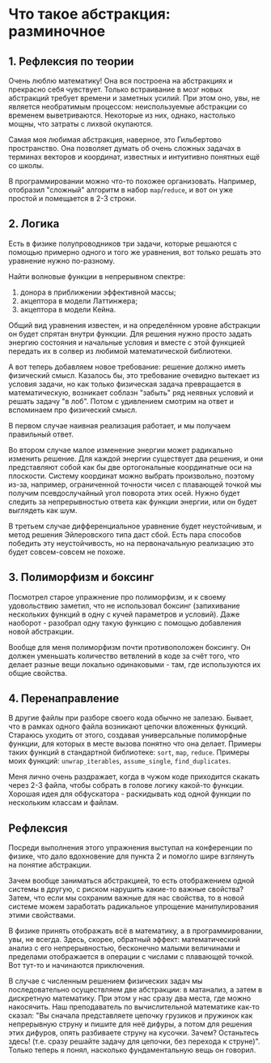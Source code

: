 # Что такое абстракция: разминочное

## 1. Рефлексия по теории
Очень люблю математику!
Она вся построена на абстракциях и прекрасно себя чувствует.
Только встраивание в мозг новых абстракций
требует времени и заметных усилий.
При этом оно, увы, не является необратимым процессом:
неиспользуемые абстракции со временем выветриваются.
Некоторые из них, однако, настолько мощны, что затраты с лихвой окупаются.

Самая моя любимая абстракция, наверное, это Гильбертово пространство.
Она позволяет думать об очень сложных задачах
в терминах векторов и координат,
известных и интуитивно понятных ещё со школы.

В программировании можно что-то похожее организовать.
Например, отобразил "сложный" алгоритм в набор `map`/`reduce`,
и вот он уже простой и помещается в 2-3 строки.


## 2. Логика
Есть в физике полупроводников три задачи,
которые решаются с помощью примерно одного и того же уравнения,
вот только решать это уравнение нужно по-разному.

Найти волновые функции в непрерывном спектре:
 1. донора в приближении эффективной массы;
 2. акцептора в модели Латтинжера;
 3. акцептора в модели Кейна.

Общий вид уравнения известен,
и на определённом уровне абстракции он будет спрятан внутри функции.
Для решения нужно просто задать энергию состояния и начальные условия
и вместе с этой функцией передать их в солвер
из любимой математической библиотеки.

А вот теперь добавляем новое требование:
решение должно иметь физический смысл.
Казалось бы, это требование очевидно вытекает из условия задачи,
но как только физическая задача превращается в математическую,
возникает соблазн "забыть" ряд неявных условий и решать задачу "в лоб".
Потом с удивлением смотрим на ответ и вспоминаем про физический смысл.

В первом случае наивная реализация работает, и мы получаем правильный ответ.

Во втором случае малое изменение энергии может радикально изменить решение.
Для каждой энергии существует два решения, и они представляют собой
как бы две ортогональные координатные оси на плоскости.
Систему координат можно выбрать произвольно,
поэтому из-за, например, ограниченной точности чисел с плавающей точкой
мы получим псевдослучайный угол поворота этих осей.
Нужно будет следить за непрерывностью ответа как функции энергии,
или он будет выглядеть как шум.

В третьем случае дифференциальное уравнение будет неустойчивым,
и метод решения Эйлеровского типа даст сбой.
Есть пара способов победить эту неустойчивость,
но на первоначальную реализацию это будет совсем-совсем не похоже.


## 3. Полиморфизм и боксинг
Посмотрел старое упражнение про полиморфизм,
и к своему удовольствию заметил, что не использовал боксинг
(запихивание нескольких функций в одну с кучей параметров и условий).
Даже наоборот - разобрал одну такую функцию
с помощью добавления новой абстракции.

Вообще для меня полиморфизм почти противоположен боксингу.
Он должен уменьшать количество ветвлений в коде за счёт того,
что делает разные вещи локально одинаковыми -
там, где используются их общие свойства.


## 4. Перенаправление
В другие файлы при разборе своего кода обычно не залезаю.
Бывает, что в рамках одного файла возникают цепочки вложенных функций.
Стараюсь уходить от этого, создавая универсальные полиморфные функции,
для которых в месте вызова понятно что она делает.
Примеры таких функций в стандартной библиотеке: `sort`, `map`, `reduce`.
Примеры моих функций:
`unwrap_iterables`, `assume_single`, `find_duplicates`.

Меня лично очень раздражает, когда в чужом коде
приходится скакать через 2-3 файла,
чтобы собрать в голове логику какой-то функции.
Хорошая идея для обфускатора - раскидывать код одной функции по нескольким
классам и файлам.


## Рефлексия
Посреди выполнения этого упражнения выступал на конференции по физике,
что дало вдохновение для пункта 2
и помогло шире взглянуть на понятие абстракции.

Зачем вообще заниматься абстракцией,
то есть отображением одной системы в другую,
с риском нарушить какие-то важные свойства?
Затем, что если мы сохраним важные для нас свойства,
то в новой системе можем заработать радикальное упрощение
манипулирования этими свойствами.

В физике принять отображать всё в математику,
а в программировании, увы, не всегда.
Здесь, скорее, обратный эффект:
математический анализ с его непрерывностью,
бесконечно малыми величинами и пределами
отображается в операции с числами с плавающей точкой.
Вот тут-то и начинаются приключения.

В случае с численным решением физических задач
мы последовательно осуществляем две абстракции:
в матанализ, а затем в дискретную математику.
При этом у нас сразу два места, где можно накосячить.
Наш преподаватель по вычислительной математике как-то сказал:
"Вы сначала представляете цепочку грузиков и пружинок как
непрерывную струну и пишите для неё дифуры,
а потом для решения этих дифуров, опять разбиваете струну на кусочки.
Зачем? Останьтесь здесь!
(т.е. сразу решайте задачу для цепочки, без перехода к струне)".
Только теперь я понял, насколько фундаментальную вещь он говорил.
